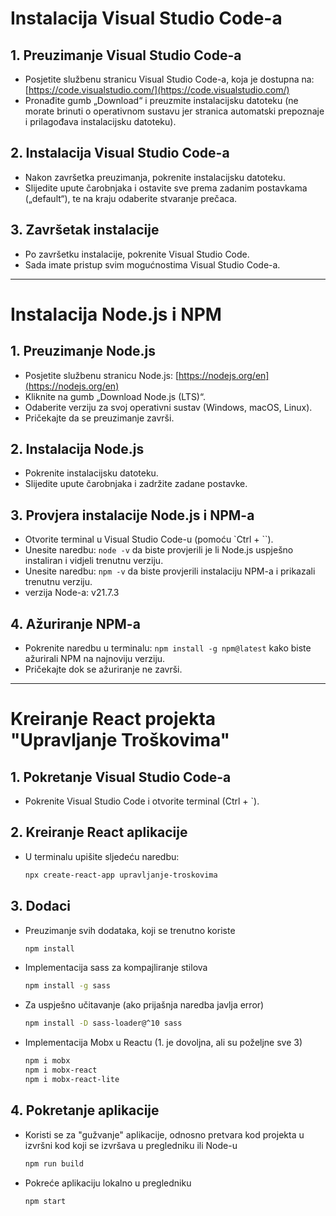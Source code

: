 # Instalacija Visual Studio Code-a

## 1. Preuzimanje Visual Studio Code-a

- Posjetite službenu stranicu Visual Studio Code-a, koja je dostupna na: [https://code.visualstudio.com/](https://code.visualstudio.com/)
- Pronađite gumb „Download“ i preuzmite instalacijsku datoteku (ne morate brinuti o operativnom sustavu jer stranica automatski prepoznaje i prilagođava instalacijsku datoteku).

## 2. Instalacija Visual Studio Code-a

- Nakon završetka preuzimanja, pokrenite instalacijsku datoteku.
- Slijedite upute čarobnjaka i ostavite sve prema zadanim postavkama („default“), te na kraju odaberite stvaranje prečaca.

## 3. Završetak instalacije

- Po završetku instalacije, pokrenite Visual Studio Code.
- Sada imate pristup svim mogućnostima Visual Studio Code-a.

---

# Instalacija Node.js i NPM

## 1. Preuzimanje Node.js

- Posjetite službenu stranicu Node.js: [https://nodejs.org/en](https://nodejs.org/en)
- Kliknite na gumb „Download Node.js (LTS)“.
- Odaberite verziju za svoj operativni sustav (Windows, macOS, Linux).
- Pričekajte da se preuzimanje završi.

## 2. Instalacija Node.js

- Pokrenite instalacijsku datoteku.
- Slijedite upute čarobnjaka i zadržite zadane postavke.

## 3. Provjera instalacije Node.js i NPM-a

- Otvorite terminal u Visual Studio Code-u (pomoću `Ctrl + \``).
- Unesite naredbu: `node -v` da biste provjerili je li Node.js uspješno instaliran i vidjeli trenutnu verziju.
- Unesite naredbu: `npm -v` da biste provjerili instalaciju NPM-a i prikazali trenutnu verziju.
- verzija Node-a: v21.7.3 

## 4. Ažuriranje NPM-a

- Pokrenite naredbu u terminalu: `npm install -g npm@latest` kako biste ažurirali NPM na najnoviju verziju.
- Pričekajte dok se ažuriranje ne završi.

---

# Kreiranje React projekta "Upravljanje Troškovima"

## 1. Pokretanje Visual Studio Code-a

- Pokrenite Visual Studio Code i otvorite terminal (Ctrl + \`).

## 2. Kreiranje React aplikacije

- U terminalu upišite sljedeću naredbu:  
  ```bash
  npx create-react-app upravljanje-troskovima

## 3. Dodaci

- Preuzimanje svih dodataka, koji se trenutno koriste
  ```bash
  npm install

- Implementacija sass za kompajliranje stilova
  ```bash
  npm install -g sass

- Za uspješno učitavanje (ako prijašnja naredba javlja error)
  ```bash
  npm install -D sass-loader@^10 sass

- Implementacija Mobx u Reactu (1. je dovoljna, ali su poželjne sve 3)
  ```bash
  npm i mobx
  npm i mobx-react
  npm i mobx-react-lite


## 4. Pokretanje aplikacije
- Koristi se za "gužvanje" aplikacije, odnosno pretvara kod projekta u izvršni kod koji se izvršava u pregledniku ili Node-u
  ```bash
  npm run build

- Pokreće aplikaciju lokalno u pregledniku
  ```bash
  npm start